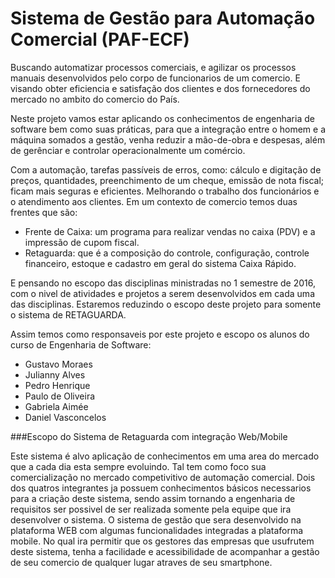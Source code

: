 # Sistema de Gestão para Automação Comercial (PAF-ECF)

Buscando automatizar processos comerciais, e agilizar os processos manuais desenvolvidos pelo corpo de funcionarios de um comercio. E visando obter eficiencia e satisfação dos clientes e dos fornecedores do mercado no ambito do comercio do País. 

Neste projeto vamos estar aplicando os conhecimentos de engenharia de software bem como suas práticas, para que a integração entre o homem e a máquina somados a gestão, venha reduzir a mão-de-obra e despesas, além de gerênciar e controlar operacionalmente um comércio. 

Com a automação, tarefas passíveis de erros, como: cálculo e digitação de preços, quantidades, preenchimento de um cheque, emissão de nota fiscal; ficam mais seguras e eficientes. Melhorando o trabalho dos funcionários e o atendimento aos clientes. Em um contexto de comercio temos duas frentes que são:

- Frente de Caixa: um programa para realizar vendas no caixa (PDV) e a impressão de cupom fiscal.
- Retaguarda: que é a composição do controle, configuração, controle financeiro, estoque e cadastro em geral do sistema Caixa Rápido.

E pensando no escopo das disciplinas ministradas no 1 semestre de 2016, com o nivel de atividades e projetos a serem desenvolvidos em cada uma das disciplinas. Estaremos reduzindo o escopo deste projeto para somente o sistema de RETAGUARDA.

Assim temos como responsaveis por este projeto e escopo os alunos do curso de Engenharia de Software:
- Gustavo Moraes
- Julianny Alves
- Pedro Henrique
- Paulo de Oliveira
- Gabriela Aimée
- Daniel Vasconcelos

###Escopo do Sistema de Retaguarda com integração Web/Mobile

Este sistema é alvo aplicação de conhecimentos em uma area do mercado que a cada dia esta sempre evoluindo. Tal tem como foco sua comercialização no mercado competivitivo de automação comercial. Dois dos quatros integrantes ja possuem conhecimentos básicos necessarios para a criação deste sistema, sendo assim tornando a engenharia de requisitos ser possivel de ser realizada somente pela equipe que ira desenvolver o sistema. 
O sistema de gestão que sera desenvolvido na plataforma WEB com algumas funcionalidades integradas a plataforma mobile. No qual ira permitir que os gestores das empresas que usufrutem deste sistema, tenha a facilidade e acessibilidade de acompanhar a gestão de seu comercio de qualquer lugar atraves de seu smartphone.
